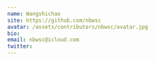 ```yaml
---
name: Wangshichao
site: https://github.com/nbwsc
avatar: /assets/contributors/nbwsc/avatar.jpg
bio: 
email: nbwsc@icloud.com
twitter: 
---
```

